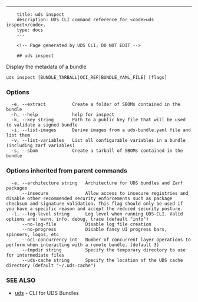 ---
		title: uds inspect
		description: UDS CLI command reference for <code>uds inspect</code>.
		type: docs
		---

		<!-- Page generated by UDS CLI; DO NOT EDIT -->

		## uds inspect

Display the metadata of a bundle

```
uds inspect [BUNDLE_TARBALL|OCI_REF|BUNDLE_YAML_FILE] [flags]
```

### Options

```
  -e, --extract          Create a folder of SBOMs contained in the bundle
  -h, --help             help for inspect
  -k, --key string       Path to a public key file that will be used to validate a signed bundle
  -i, --list-images      Derive images from a uds-bundle.yaml file and list them
  -v, --list-variables   List all configurable variables in a bundle (including zarf variables)
  -s, --sbom             Create a tarball of SBOMs contained in the bundle
```

### Options inherited from parent commands

```
  -a, --architecture string   Architecture for UDS bundles and Zarf packages
      --insecure              Allow access to insecure registries and disable other recommended security enforcements such as package checksum and signature validation. This flag should only be used if you have a specific reason and accept the reduced security posture.
  -l, --log-level string      Log level when running UDS-CLI. Valid options are: warn, info, debug, trace (default "info")
      --no-log-file           Disable log file creation
      --no-progress           Disable fancy UI progress bars, spinners, logos, etc
      --oci-concurrency int   Number of concurrent layer operations to perform when interacting with a remote bundle. (default 3)
      --tmpdir string         Specify the temporary directory to use for intermediate files
      --uds-cache string      Specify the location of the UDS cache directory (default "~/.uds-cache")
```

### SEE ALSO

* [uds](/cli/command-reference/uds/)	 - CLI for UDS Bundles

